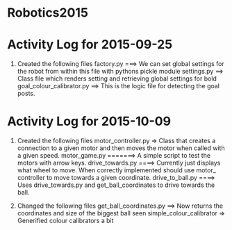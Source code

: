 # Robotics2015

Activity Log for 2015-09-25
===========================
1. Created the following files
	factory.py ===> We can set global settings for the robot from within this file with pythons pickle module
	settings.py ==> Class file which renders setting and retrieving global settings for bold
	goal_colour_calibrator.py ==> This is the logic file for detecting the goal posts.

Activity Log for 2015-10-09
===========================
1. Created the following files
	motor_controller.py => Class that creates a connection to a given motor and then moves the motor when called with a given speed.
	motor_game.py =======> A simple script to test the motors with arrow keys.
	drive_towards.py ====> Currently just displays what wheel to move. When correctly implemented should use motor_ controller to move towards a given coordinate.
	drive_to_ball.py ====> Uses drive_towards.py and get_ball_coordinates to drive towards the ball.

2. Changed the following files
	get_ball_coordinates.py ==> Now returns the coordinates and size of the biggest ball seen
	simple_colour_calibrator => Generified colour calibrators a bit